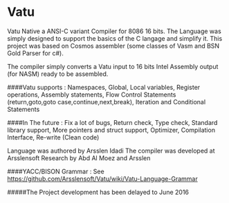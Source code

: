 # Vatu
Vatu Native a ANSI-C variant Compiler for 8086 16 bits.
The Language was simply designed to support the basics of the C langage and simplify it.
This project was based on Cosmos assembler (some classes of Vasm and BSN Gold Parser for c#).

The compiler simply converts a Vatu input to 16 bits Intel Assembly output (for NASM) ready to be
assembled.

####Vatu supports :
Namespaces,
Global, Local variables,
Register operations,
Assembly statements,
Flow Control Statements (return,goto,goto case,continue,next,break),
Iteration and Conditional Statements

####In The future : 
Fix a lot of bugs,
Return check,
Type check,
Standard library support,
More pointers and struct support,
Optimizer,
Compilation Interface,
Re-write (Clean code)

Language was authored by Arsslen Idadi
The compiler was developed at Arsslensoft Research by Abd Al Moez and Arsslen

####YACC/BISON Grammar :
  See https://github.com/Arsslensoft/Vatu/wiki/Vatu-Language-Grammar
  
#####The Project development has been delayed to June 2016
